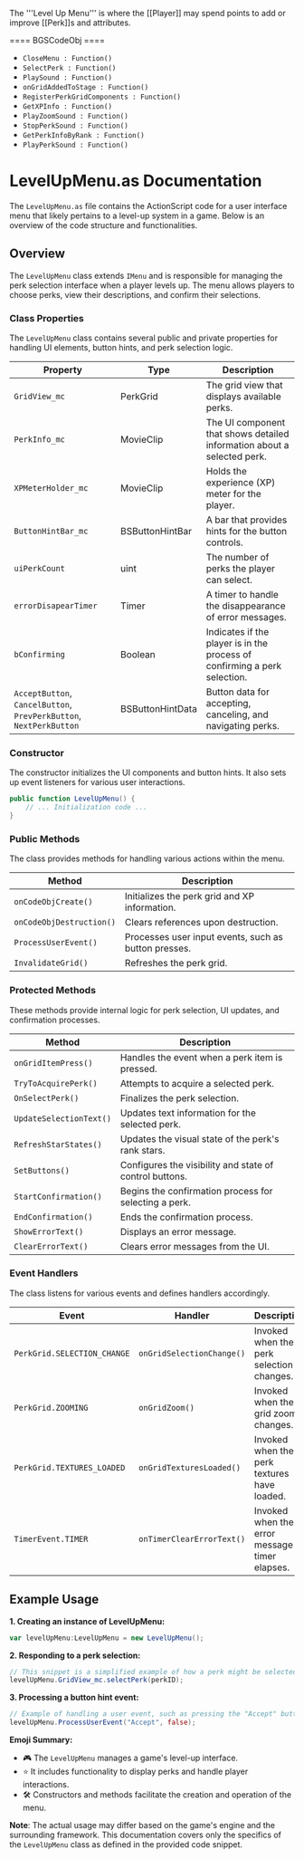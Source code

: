 The '''Level Up Menu''' is where the [[Player]] may spend points to add or improve [[Perk]]s and attributes.

==== BGSCodeObj ====
* <code>CloseMenu : Function()</code>
* <code>SelectPerk : Function()</code>
* <code>PlaySound : Function()</code>
* <code>onGridAddedToStage : Function()</code>
* <code>RegisterPerkGridComponents : Function()</code>
* <code>GetXPInfo : Function()</code>
* <code>PlayZoomSound : Function()</code>
* <code>StopPerkSound : Function()</code>
* <code>GetPerkInfoByRank : Function()</code>
* <code>PlayPerkSound : Function()</code>


# LevelUpMenu.as Documentation
The `LevelUpMenu.as` file contains the ActionScript code for a user interface menu that likely pertains to a level-up system in a game.
Below is an overview of the code structure and functionalities.

## Overview
The `LevelUpMenu` class extends `IMenu` and is responsible for managing the perk selection interface when a player levels up.
The menu allows players to choose perks, view their descriptions, and confirm their selections.

### Class Properties
The `LevelUpMenu` class contains several public and private properties for handling UI elements, button hints, and perk selection logic.

| Property | Type | Description |
|----------|------|-------------|
| `GridView_mc` | PerkGrid | The grid view that displays available perks. |
| `PerkInfo_mc` | MovieClip | The UI component that shows detailed information about a selected perk. |
| `XPMeterHolder_mc` | MovieClip | Holds the experience (XP) meter for the player. |
| `ButtonHintBar_mc` | BSButtonHintBar | A bar that provides hints for the button controls. |
| `uiPerkCount` | uint | The number of perks the player can select. |
| `errorDisapearTimer` | Timer | A timer to handle the disappearance of error messages. |
| `bConfirming` | Boolean | Indicates if the player is in the process of confirming a perk selection. |
| `AcceptButton`, `CancelButton`, `PrevPerkButton`, `NextPerkButton` | BSButtonHintData | Button data for accepting, canceling, and navigating perks. |

### Constructor
The constructor initializes the UI components and button hints.
It also sets up event listeners for various user interactions.

```actionscript
public function LevelUpMenu() {
    // ... Initialization code ...
}
```

### Public Methods
The class provides methods for handling various actions within the menu.

| Method | Description |
|--------|-------------|
| `onCodeObjCreate()` | Initializes the perk grid and XP information. |
| `onCodeObjDestruction()` | Clears references upon destruction. |
| `ProcessUserEvent()` | Processes user input events, such as button presses. |
| `InvalidateGrid()` | Refreshes the perk grid. |

### Protected Methods
These methods provide internal logic for perk selection, UI updates, and confirmation processes.

| Method | Description |
|--------|-------------|
| `onGridItemPress()` | Handles the event when a perk item is pressed. |
| `TryToAcquirePerk()` | Attempts to acquire a selected perk. |
| `OnSelectPerk()` | Finalizes the perk selection. |
| `UpdateSelectionText()` | Updates text information for the selected perk. |
| `RefreshStarStates()` | Updates the visual state of the perk's rank stars. |
| `SetButtons()` | Configures the visibility and state of control buttons. |
| `StartConfirmation()` | Begins the confirmation process for selecting a perk. |
| `EndConfirmation()` | Ends the confirmation process. |
| `ShowErrorText()` | Displays an error message. |
| `ClearErrorText()` | Clears error messages from the UI. |

### Event Handlers
The class listens for various events and defines handlers accordingly.

| Event | Handler | Description |
|-------|---------|-------------|
| `PerkGrid.SELECTION_CHANGE` | `onGridSelectionChange()` | Invoked when the perk selection changes. |
| `PerkGrid.ZOOMING` | `onGridZoom()` | Invoked when the grid zoom changes. |
| `PerkGrid.TEXTURES_LOADED` | `onGridTexturesLoaded()` | Invoked when the perk textures have loaded. |
| `TimerEvent.TIMER` | `onTimerClearErrorText()` | Invoked when the error message timer elapses. |

## Example Usage

**1. Creating an instance of LevelUpMenu:**
```actionscript
var levelUpMenu:LevelUpMenu = new LevelUpMenu();
```

**2. Responding to a perk selection:**
```actionscript
// This snippet is a simplified example of how a perk might be selected
levelUpMenu.GridView_mc.selectPerk(perkID);
```

**3. Processing a button hint event:**
```actionscript
// Example of handling a user event, such as pressing the "Accept" button
levelUpMenu.ProcessUserEvent("Accept", false);
```

**Emoji Summary:**
- 🎮 The `LevelUpMenu` manages a game's level-up interface.
- ⭐ It includes functionality to display perks and handle player interactions.
- 🛠️ Constructors and methods facilitate the creation and operation of the menu.

**Note**:
The actual usage may differ based on the game's engine and the surrounding framework.
This documentation covers only the specifics of the `LevelUpMenu` class as defined in the provided code snippet.
